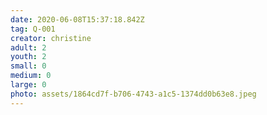 ```yaml
---
date: 2020-06-08T15:37:18.842Z
tag: Q-001
creator: christine
adult: 2
youth: 2
small: 0
medium: 0
large: 0
photo: assets/1864cd7f-b706-4743-a1c5-1374dd0b63e8.jpeg
---
```

